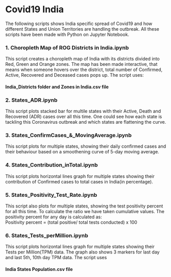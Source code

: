 # Covid19 India

The following scripts shows India specific spread of Covid19 and how different States and Union Territories are handling the outbreak. All these scripts have been made with Python on Jupyter Notebook.

### 1. Choropleth Map of ROG Districts in India.ipynb

This script creates a choropleth map of India with its districts divided into Red, Green and Orange zones. 
The map has been made interactive, that means when someone hovers over the district, total number of Confirmed, Active, Recovered and 
Deceased cases pops up. The script uses:
#### India_Districts folder and Zones in India.csv file

### 2. States_ADR.ipynb

This script plots stacked bar for multile states with their Active, Death and Recovered (ADR) cases over all this time. One could see how each state is tackling this Coronavirus outbreak and which states are flattening the curve.

### 3. States_ConfirmCases_&_MovingAverage.ipynb

This script plots for multiple states, showing their daily confirmed cases and their behaviour based on a smoothening curve of 5-day moving average.

### 4. States_Contribution_inTotal.ipynb

This script plots horizontal lines graph for multiple states showing their contribution of Confirmed cases to total cases in India(in percentage). 

### 5. States_Positivity_Test_Rate.ipynb

This script also plots for multiple states, showing the test positivity percent for all this time. To calculate the ratio we have taken cumulative values. The positivity percent for any day is calculated as: <br>
Positivity percent = (total positive/ total tests conducted) x 100

### 6. States_Tests_perMillion.ipynb

This script plots horizontal lines graph for multiple states showing their Tests per Million(TPM) data. The graph also shows 3 markers for last day and last 5th, 10th day TPM data. The script uses
#### India States Population.csv file
